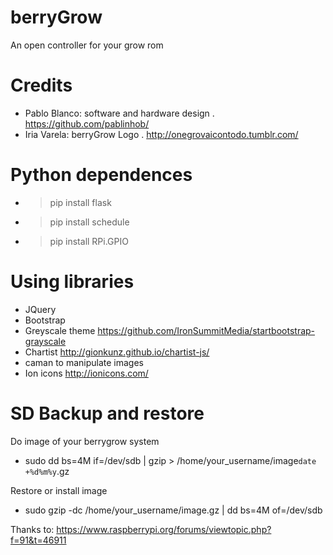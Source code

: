 berryGrow
===============
An open controller for your grow rom

# Credits #
* Pablo Blanco: software and hardware design . https://github.com/pablinhob/
* Iria Varela: berryGrow Logo . http://onegrovaicontodo.tumblr.com/

# Python dependences #
* >pip install flask
* >pip install schedule
* >pip install RPi.GPIO

# Using libraries #
* JQuery
* Bootstrap 
* Greyscale theme https://github.com/IronSummitMedia/startbootstrap-grayscale
* Chartist http://gionkunz.github.io/chartist-js/
* caman to manipulate images
* Ion icons http://ionicons.com/

# SD Backup and restore #
Do image of your berrygrow system
* sudo dd bs=4M if=/dev/sdb | gzip > /home/your_username/image`date +%d%m%y`.gz

Restore or install image 
* sudo gzip -dc /home/your_username/image.gz | dd bs=4M of=/dev/sdb

Thanks to: https://www.raspberrypi.org/forums/viewtopic.php?f=91&t=46911
